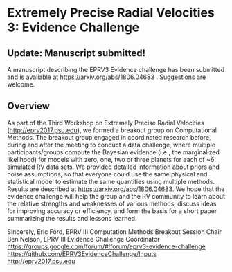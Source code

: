 # Extremely Precise Radial Velocities 3:  Evidence Challenge

## Update:  Manuscript submitted!
A manuscript describing the EPRV3 Evidence challenge has been submitted and is avaliable at https://arxiv.org/abs/1806.04683 .  Suggestions are welcome.

## Overview
As part of the Third Workshop on Extremely Precise Radial Velocities (http://eprv2017.psu.edu), we formed a breakout group on Computational Methods.  The breakout group engaged in coordinated research before, during and after the meeting to conduct a data challenge, where multiple participants/groups compute the Bayesian evidence (i.e., the marginalized likelihood) for models with zero, one, two or three planets for each of ~6 simulated RV data sets.  We provided detailed information about priors and noise assumptions, so that everyone could use the same physical and statistical model to estimate the same quantities using multiple methods.  Results are described at https://arxiv.org/abs/1806.04683.  We hope that the evidence challenge will help the group and the RV community to learn about the relative strengths and weaknesses of various methods, discuss ideas for improving accuracy or efficiency, and form the basis for a short paper summarizing the results and lessons learned.  

Sincerely,
Eric Ford, EPRV III Computation Methods Breakout Session Chair
Ben Nelson, EPRV III Evidence Challenge Coordinator
https://groups.google.com/forum/#!forum/eprv3-evidence-challenge
https://github.com/EPRV3EvidenceChallenge/Inputs 
http://eprv2017.psu.edu


